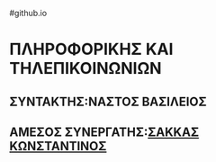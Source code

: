 #github.io
<h1>ΠΛΗΡΟΦΟΡΙΚΗΣ ΚΑΙ ΤΗΛΕΠΙΚΟΙΝΩΝΙΩΝ</h1>
<h2>ΣΥΝΤΑΚΤΗΣ:ΝΑΣΤΟΣ ΒΑΣΙΛΕΙΟΣ</h2>
<h2>ΑΜΕΣΟΣ ΣΥΝΕΡΓΑΤΗΣ:<a href="https://ksakkas.github.io/Learn-Create-Site/">ΣΑΚΚΑΣ ΚΩΝΣΤΑΝΤΙΝΟΣ</a></h2>
